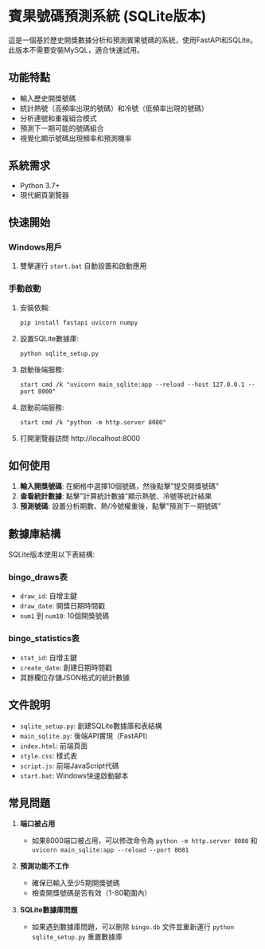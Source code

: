 # 賓果號碼預測系統 (SQLite版本)

這是一個基於歷史開獎數據分析和預測賓果號碼的系統，使用FastAPI和SQLite。此版本不需要安裝MySQL，適合快速試用。

## 功能特點

- 輸入歷史開獎號碼
- 統計熱號（高頻率出現的號碼）和冷號（低頻率出現的號碼）
- 分析連號和重複組合模式
- 預測下一期可能的號碼組合
- 視覺化顯示號碼出現頻率和預測機率

## 系統需求

- Python 3.7+
- 現代網頁瀏覽器

## 快速開始

### Windows用戶

1. 雙擊運行 `start.bat` 自動設置和啟動應用

### 手動啟動

1. 安裝依賴:
   ```
   pip install fastapi uvicorn numpy
   ```

2. 設置SQLite數據庫:
   ```
   python sqlite_setup.py
   ```

3. 啟動後端服務:
   ```
   start cmd /k "uvicorn main_sqlite:app --reload --host 127.0.0.1 --port 8000"
   ```

4. 啟動前端服務:
   ```
   start cmd /k "python -m http.server 8080"
   ```

5. 打開瀏覽器訪問 http://localhost:8000

## 如何使用

1. **輸入開獎號碼**: 在網格中選擇10個號碼，然後點擊"提交開獎號碼"
2. **查看統計數據**: 點擊"計算統計數據"顯示熱號、冷號等統計結果
3. **預測號碼**: 設置分析期數、熱/冷號權重後，點擊"預測下一期號碼"

## 數據庫結構

SQLite版本使用以下表結構:

### bingo_draws表
- `draw_id`: 自增主鍵
- `draw_date`: 開獎日期時間戳
- `num1` 到 `num10`: 10個開獎號碼

### bingo_statistics表
- `stat_id`: 自增主鍵
- `create_date`: 創建日期時間戳
- 其餘欄位存儲JSON格式的統計數據

## 文件說明

- `sqlite_setup.py`: 創建SQLite數據庫和表結構
- `main_sqlite.py`: 後端API實現（FastAPI）
- `index.html`: 前端頁面
- `style.css`: 樣式表
- `script.js`: 前端JavaScript代碼
- `start.bat`: Windows快速啟動腳本

## 常見問題

1. **端口被占用**
   - 如果8000端口被占用，可以修改命令為 `python -m http.server 8080` 和 `uvicorn main_sqlite:app --reload --port 8081`

2. **預測功能不工作**
   - 確保已輸入至少5期開獎號碼
   - 檢查開獎號碼是否有效（1-80範圍內）

3. **SQLite數據庫問題**
   - 如果遇到數據庫問題，可以刪除 `bingo.db` 文件並重新運行 `python sqlite_setup.py` 重置數據庫 